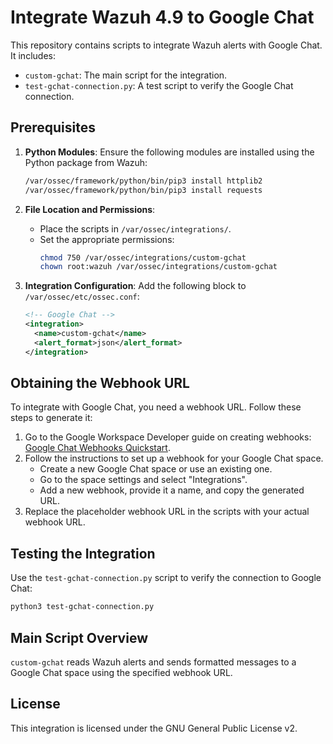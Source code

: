 # Integrate Wazuh 4.9 to Google Chat

This repository contains scripts to integrate Wazuh alerts with Google Chat. It includes:
- `custom-gchat`: The main script for the integration.
- `test-gchat-connection.py`: A test script to verify the Google Chat connection.

## Prerequisites

1. **Python Modules**: Ensure the following modules are installed using the Python package from Wazuh:
   ```bash
   /var/ossec/framework/python/bin/pip3 install httplib2
   /var/ossec/framework/python/bin/pip3 install requests
   ```

2. **File Location and Permissions**:
   - Place the scripts in `/var/ossec/integrations/`.
   - Set the appropriate permissions:
     ```bash
     chmod 750 /var/ossec/integrations/custom-gchat
     chown root:wazuh /var/ossec/integrations/custom-gchat
     ```

3. **Integration Configuration**:
   Add the following block to `/var/ossec/etc/ossec.conf`:
   ```xml
   <!-- Google Chat -->
   <integration>
     <name>custom-gchat</name>
     <alert_format>json</alert_format>
   </integration>
   ```

## Obtaining the Webhook URL

To integrate with Google Chat, you need a webhook URL. Follow these steps to generate it:

1. Go to the Google Workspace Developer guide on creating webhooks: [Google Chat Webhooks Quickstart](https://developers.google.com/workspace/chat/quickstart/webhooks).
2. Follow the instructions to set up a webhook for your Google Chat space.
   - Create a new Google Chat space or use an existing one.
   - Go to the space settings and select "Integrations".
   - Add a new webhook, provide it a name, and copy the generated URL.
3. Replace the placeholder webhook URL in the scripts with your actual webhook URL.

## Testing the Integration

Use the `test-gchat-connection.py` script to verify the connection to Google Chat:
```bash
python3 test-gchat-connection.py
```

## Main Script Overview

`custom-gchat` reads Wazuh alerts and sends formatted messages to a Google Chat space using the specified webhook URL.

## License

This integration is licensed under the GNU General Public License v2.
